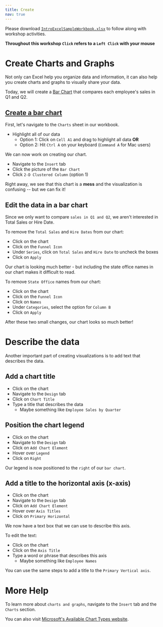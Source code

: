```yaml
---
title: Create
nav: true
---
```

Please download <a href="images/IntroExcelSampleWorkbook.xlsx" target="_blank">`IntroExcelSampleWorkbook.xlsx`</a> to follow along with workshop activities.

**Throughout this workshop `Click` refers to a `Left Click` with your mouse**

# Create Charts and Graphs

Not only can Excel help you organize data and information, it can also help you create charts and graphs to visually share your data.

Today, we will create a [Bar Chart](#bar-chart) that compares each employee's sales in Q1 and Q2.

## [Create a bar chart](#bar-chart)

First, let's navigate to the `Charts` sheet in our workbook.
* Highlight all of our data
  * Option 1: Click on `Cell A1` and drag to highlight all data **OR**
  * Option 2: Hit `Ctrl A` on your keyboard (`Command A` for Mac users)

We can now work on creating our chart.
* Navigate to the `Insert` tab
* Click the picture of the `Bar Chart`
* Click `2-D Clustered Column` (option 1)

Right away, we see that this chart is a **mess** and the visualization is confusing -- but we can fix it!

## Edit the data in a bar chart

Since we only want to compare `sales in Q1 and Q2`, we aren't interested in Total Sales or Hire Date.

To remove the `Total Sales` and `Hire Dates` from our chart:
* Click on the chart
* Click on the `Funnel Icon`
* Under `Series`, click on `Total Sales` and `Hire Date` to uncheck the boxes
* Click on `Apply`

Our chart is looking much better - but including the state office names in our chart makes it difficult to read.

To remove `State Office` names from our chart:
* Click on the chart
* Click on the `Funnel Icon`
* Click on `Names`
* Under `Categories`, select the option for `Column B`
* Click on `Apply`

After these two small changes, our chart looks so much better!

# Describe the data
Another important part of creating visualizations is to add text that describes the data.

## Add a chart title
* Click on the chart 
* Navigate to the `Design` tab
* Click on `Chart Title`
* Type a title that describes the data
  * Maybe something like `Employee Sales by Quarter`

## Position the chart legend
* Click on the chart
* Navigate to the `Design` tab
* Click on `Add Chart Element`
* Hover over `Legend`
* Click on `Right`

Our legend is now positioned to the `right` of our `bar chart`.

## Add a title to the horizontal axis (x-axis)
* Click on the chart
* Navigate to the `Design` tab
* Click on `Add Chart Element`
* Hover over `Axis Titles`
* Click on `Primary Horizontal`

We now have a text box that we can use to describe this axis.

To edit the text:
* Click on the chart
* Click on the `Axis Title`
* Type a word or phrase that describes this axis
  * Maybe something like `Employee Names`

You can use the same steps to add a title to the `Primary Vertical axis`.

# More Help
To learn more about `charts and graphs`, navigate to the `Insert` tab and the `Charts` section. 

You can also visit <a href="https://support.office.com/en-us/article/available-chart-types-in-office-a6187218-807e-4103-9e0a-27cdb19afb90?ui=en-US&rs=en-US&ad=US" target="_blank">Microsoft's Available Chart Types website</a>.
